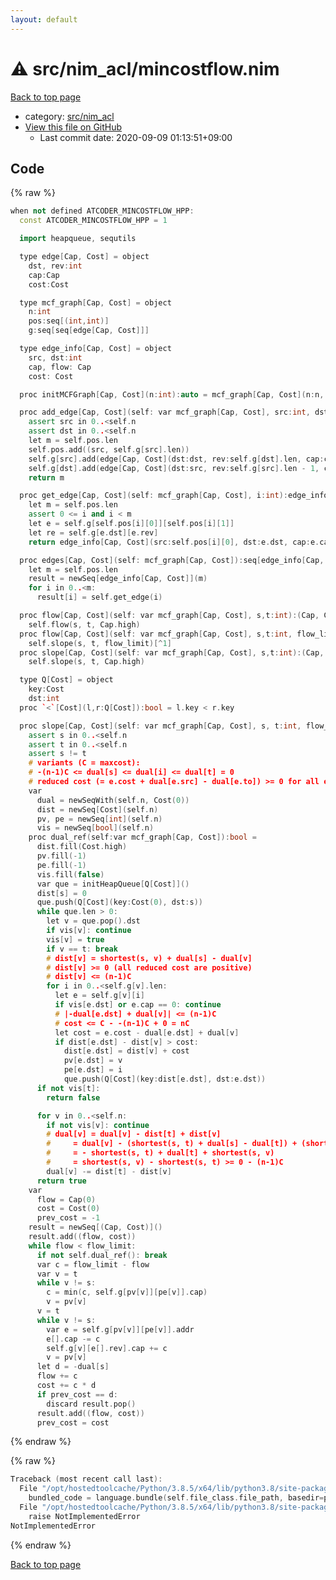 ```yaml
---
layout: default
---
```


<!-- mathjax config similar to math.stackexchange -->
<script type="text/javascript" async
  src="https://cdnjs.cloudflare.com/ajax/libs/mathjax/2.7.5/MathJax.js?config=TeX-MML-AM_CHTML">
</script>
<script type="text/x-mathjax-config">
  MathJax.Hub.Config({
    TeX: { equationNumbers: { autoNumber: "AMS" }},
    tex2jax: {
      inlineMath: [ ['$','$'] ],
      processEscapes: true
    },
    "HTML-CSS": { matchFontHeight: false },
    displayAlign: "left",
    displayIndent: "2em"
  });
</script>

<script type="text/javascript" src="https://cdnjs.cloudflare.com/ajax/libs/jquery/3.4.1/jquery.min.js"></script>
<script src="https://cdn.jsdelivr.net/npm/jquery-balloon-js@1.1.2/jquery.balloon.min.js" integrity="sha256-ZEYs9VrgAeNuPvs15E39OsyOJaIkXEEt10fzxJ20+2I=" crossorigin="anonymous"></script>
<script type="text/javascript" src="../../../assets/js/copy-button.js"></script>
<link rel="stylesheet" href="../../../assets/css/copy-button.css" />


# :warning: src/nim_acl/mincostflow.nim

<a href="../../../index.html">Back to top page</a>

* category: <a href="../../../index.html#9445bba494c2e7790206eaaedbe1a4db">src/nim_acl</a>
* <a href="{{ site.github.repository_url }}/blob/master/src/nim_acl/mincostflow.nim">View this file on GitHub</a>
    - Last commit date: 2020-09-09 01:13:51+09:00




## Code

<a id="unbundled"></a>
{% raw %}
```cpp
when not defined ATCODER_MINCOSTFLOW_HPP:
  const ATCODER_MINCOSTFLOW_HPP = 1

  import heapqueue, sequtils

  type edge[Cap, Cost] = object
    dst, rev:int
    cap:Cap
    cost:Cost

  type mcf_graph[Cap, Cost] = object
    n:int
    pos:seq[(int,int)]
    g:seq[seq[edge[Cap, Cost]]]

  type edge_info[Cap, Cost] = object
    src, dst:int
    cap, flow: Cap
    cost: Cost

  proc initMCFGraph[Cap, Cost](n:int):auto = mcf_graph[Cap, Cost](n:n, g:newSeq[seq[edge[Cap, Cost]]](n))

  proc add_edge[Cap, Cost](self: var mcf_graph[Cap, Cost], src:int, dst:int, cap:Cap, cost:Cost):int {.discardable.} =
    assert src in 0..<self.n
    assert dst in 0..<self.n
    let m = self.pos.len
    self.pos.add((src, self.g[src].len))
    self.g[src].add(edge[Cap, Cost](dst:dst, rev:self.g[dst].len, cap:cap, cost:cost))
    self.g[dst].add(edge[Cap, Cost](dst:src, rev:self.g[src].len - 1, cap:Cap(0), cost: -cost))
    return m

  proc get_edge[Cap, Cost](self: mcf_graph[Cap, Cost], i:int):edge_info[Cap, Cost] =
    let m = self.pos.len
    assert 0 <= i and i < m
    let e = self.g[self.pos[i][0]][self.pos[i][1]]
    let re = self.g[e.dst][e.rev]
    return edge_info[Cap, Cost](src:self.pos[i][0], dst:e.dst, cap:e.cap + re.cap, flow:re.cap, cost:e.cost)

  proc edges[Cap, Cost](self: mcf_graph[Cap, Cost]):seq[edge_info[Cap, Cost]] =
    let m = self.pos.len
    result = newSeq[edge_info[Cap, Cost]](m)
    for i in 0..<m:
      result[i] = self.get_edge(i)

  proc flow[Cap, Cost](self: var mcf_graph[Cap, Cost], s,t:int):(Cap, Cost) =
    self.flow(s, t, Cap.high)
  proc flow[Cap, Cost](self: var mcf_graph[Cap, Cost], s,t:int, flow_limit:Cap):(Cap, Cost) =
    self.slope(s, t, flow_limit)[^1]
  proc slope[Cap, Cost](self: var mcf_graph[Cap, Cost], s,t:int):(Cap, Cost) =
    self.slope(s, t, Cap.high)

  type Q[Cost] = object
    key:Cost
    dst:int
  proc `<`[Cost](l,r:Q[Cost]):bool = l.key < r.key

  proc slope[Cap, Cost](self: var mcf_graph[Cap, Cost], s, t:int, flow_limit:Cap):seq[(Cap, Cost)] =
    assert s in 0..<self.n
    assert t in 0..<self.n
    assert s != t
    # variants (C = maxcost):
    # -(n-1)C <= dual[s] <= dual[i] <= dual[t] = 0
    # reduced cost (= e.cost + dual[e.src] - dual[e.to]) >= 0 for all edge
    var
      dual = newSeqWith(self.n, Cost(0))
      dist = newSeq[Cost](self.n)
      pv, pe = newSeq[int](self.n)
      vis = newSeq[bool](self.n)
    proc dual_ref(self:var mcf_graph[Cap, Cost]):bool =
      dist.fill(Cost.high)
      pv.fill(-1)
      pe.fill(-1)
      vis.fill(false)
      var que = initHeapQueue[Q[Cost]]()
      dist[s] = 0
      que.push(Q[Cost](key:Cost(0), dst:s))
      while que.len > 0:
        let v = que.pop().dst
        if vis[v]: continue
        vis[v] = true
        if v == t: break
        # dist[v] = shortest(s, v) + dual[s] - dual[v]
        # dist[v] >= 0 (all reduced cost are positive)
        # dist[v] <= (n-1)C
        for i in 0..<self.g[v].len:
          let e = self.g[v][i]
          if vis[e.dst] or e.cap == 0: continue
          # |-dual[e.dst] + dual[v]| <= (n-1)C
          # cost <= C - -(n-1)C + 0 = nC
          let cost = e.cost - dual[e.dst] + dual[v]
          if dist[e.dst] - dist[v] > cost:
            dist[e.dst] = dist[v] + cost
            pv[e.dst] = v
            pe[e.dst] = i
            que.push(Q[Cost](key:dist[e.dst], dst:e.dst))
      if not vis[t]:
        return false

      for v in 0..<self.n:
        if not vis[v]: continue
        # dual[v] = dual[v] - dist[t] + dist[v]
        #     = dual[v] - (shortest(s, t) + dual[s] - dual[t]) + (shortest(s, v) + dual[s] - dual[v])
        #     = - shortest(s, t) + dual[t] + shortest(s, v)
        #     = shortest(s, v) - shortest(s, t) >= 0 - (n-1)C
        dual[v] -= dist[t] - dist[v]
      return true
    var
      flow = Cap(0)
      cost = Cost(0)
      prev_cost = -1
    result = newSeq[(Cap, Cost)]()
    result.add((flow, cost))
    while flow < flow_limit:
      if not self.dual_ref(): break
      var c = flow_limit - flow
      var v = t
      while v != s:
        c = min(c, self.g[pv[v]][pe[v]].cap)
        v = pv[v]
      v = t
      while v != s:
        var e = self.g[pv[v]][pe[v]].addr
        e[].cap -= c
        self.g[v][e[].rev].cap += c
        v = pv[v]
      let d = -dual[s]
      flow += c
      cost += c * d
      if prev_cost == d:
        discard result.pop()
      result.add((flow, cost))
      prev_cost = cost

```
{% endraw %}

<a id="bundled"></a>
{% raw %}
```cpp
Traceback (most recent call last):
  File "/opt/hostedtoolcache/Python/3.8.5/x64/lib/python3.8/site-packages/onlinejudge_verify/docs.py", line 349, in write_contents
    bundled_code = language.bundle(self.file_class.file_path, basedir=pathlib.Path.cwd())
  File "/opt/hostedtoolcache/Python/3.8.5/x64/lib/python3.8/site-packages/onlinejudge_verify/languages/nim.py", line 86, in bundle
    raise NotImplementedError
NotImplementedError

```
{% endraw %}

<a href="../../../index.html">Back to top page</a>

